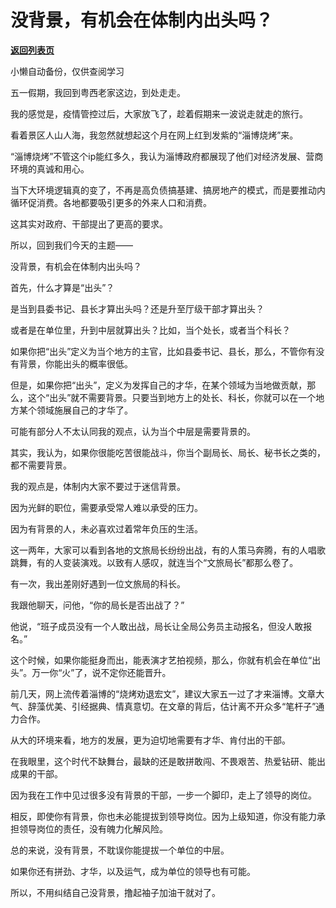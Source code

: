 # 没背景，有机会在体制内出头吗？

[**返回列表页**](/gzh/费曼的小茶馆)

小懒自动备份，仅供查阅学习

五一假期，我回到粤西老家这边，到处走走。  

我的感觉是，疫情管控过后，大家放飞了，趁着假期来一波说走就走的旅行。  

看着景区人山人海，我忽然就想起这个月在网上红到发紫的“淄博烧烤”来。  

“淄博烧烤”不管这个ip能红多久，我认为淄博政府都展现了他们对经济发展、营商环境的真诚和用心。  

当下大环境逻辑真的变了，不再是高负债搞基建、搞房地产的模式，而是要推动内循环促消费。各地都要吸引更多的外来人口和消费。

这其实对政府、干部提出了更高的要求。

所以，回到我们今天的主题——  

没背景，有机会在体制内出头吗？

首先，什么才算是“出头”？  

是当到县委书记、县长才算出头吗？还是升至厅级干部才算出头？

或者是在单位里，升到中层就算出头？比如，当个处长，或者当个科长？

如果你把“出头”定义为当个地方的主官，比如县委书记、县长，那么，不管你有没有背景，你能出头的概率很低。  

但是，如果你把“出头”，定义为发挥自己的才华，在某个领域为当地做贡献，那么，这个“出头”就不需要背景。只要当到地方上的处长、科长，你就可以在一个地方某个领域施展自己的才华了。

可能有部分人不太认同我的观点，认为当个中层是需要背景的。  

其实，我认为，如果你很能吃苦很能战斗，你当个副局长、局长、秘书长之类的，都不需要背景。

我的观点是，体制内大家不要过于迷信背景。

因为光鲜的职位，需要承受常人难以承受的压力。

因为有背景的人，未必喜欢过着常年负压的生活。

这一两年，大家可以看到各地的文旅局长纷纷出战，有的人策马奔腾，有的人唱歌跳舞，有的人变装演戏。以致有人感叹，就连当个“文旅局长”都那么卷了。

有一次，我出差刚好遇到一位文旅局的科长。

我跟他聊天，问他，“你的局长是否出战了？”

他说，“班子成员没有一个人敢出战，局长让全局公务员主动报名，但没人敢报名。”

这个时候，如果你能挺身而出，能表演才艺拍视频，那么，你就有机会在单位“出头”。万一你“火”了，说不定你还能晋升。

前几天，网上流传着淄博的“烧烤劝退宏文”，建议大家五一过了才来淄博。文章大气、辞藻优美、引经据典、情真意切。在文章的背后，估计离不开众多“笔杆子”通力合作。

从大的环境来看，地方的发展，更为迫切地需要有才华、肯付出的干部。  

在我眼里，这个时代不缺舞台，最缺的还是敢拼敢闯、不畏艰苦、热爱钻研、能出成果的干部。  

因为我在工作中见过很多没有背景的干部，一步一个脚印，走上了领导的岗位。  

相反，即使你有背景，你也未必能提拔到领导岗位。因为上级知道，你没有能力承担领导岗位的责任，没有魄力化解风险。

总的来说，没有背景，不耽误你能提拔一个单位的中层。

如果你还有拼劲、才华，以及运气，成为单位的领导也有可能。

所以，不用纠结自己没背景，撸起袖子加油干就对了。  

